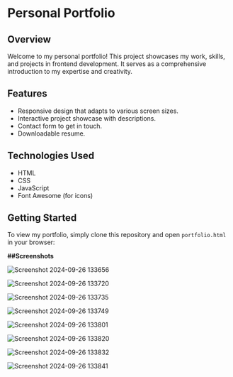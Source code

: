 # Personal Portfolio

## Overview
Welcome to my personal portfolio! This project showcases my work, skills, and projects in frontend development. It serves as a comprehensive introduction to my expertise and creativity.

## Features
- Responsive design that adapts to various screen sizes.
- Interactive project showcase with descriptions.
- Contact form to get in touch.
- Downloadable resume.

## Technologies Used
- HTML
- CSS
- JavaScript
- Font Awesome (for icons)

## Getting Started
To view my portfolio, simply clone this repository and open `portfolio.html` in your browser:

**##Screenshots**

![Screenshot 2024-09-26 133656](https://github.com/user-attachments/assets/d5c933c4-8e19-4852-bccc-39801bd7592b)

![Screenshot 2024-09-26 133720](https://github.com/user-attachments/assets/a4c1b8ef-5c98-49b1-bb10-8386eef530ac)

![Screenshot 2024-09-26 133735](https://github.com/user-attachments/assets/b54ff747-dc75-4117-bfc8-5bad25ac6d98)

![Screenshot 2024-09-26 133749](https://github.com/user-attachments/assets/aec2d899-de95-422e-b75a-fe7d9c2d514b)

![Screenshot 2024-09-26 133801](https://github.com/user-attachments/assets/d2b262a4-d51d-414b-a7a3-df3c8dff7f58)

![Screenshot 2024-09-26 133820](https://github.com/user-attachments/assets/53b981f1-646b-4798-9d7d-8405ee9f84e9)

![Screenshot 2024-09-26 133832](https://github.com/user-attachments/assets/7045de37-4d48-48c6-b409-646a5866fa9d)

![Screenshot 2024-09-26 133841](https://github.com/user-attachments/assets/ad8d7931-3f45-4531-9eab-5cc20d95a026)








